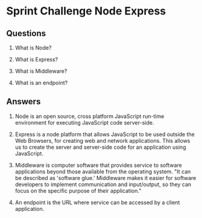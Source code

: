 # Sprint Challenge Node Express

## Questions

1. What is Node?

2. What is Express?

3. What is Middleware?

4. What is an endpoint?


## Answers

1. Node is an open source, cross platform JavaScript run-time environment for executing JavaScript code server-side.

2. Express is a node platform that allows JavaScript to be used outside the Web Browsers, for creating web and network applications. This allows us to create the server and server-side code for an application using JavaScript. 

3. Middleware is computer software that provides service to software applications beyond those available from the operating system. "It can be described as 'software glue.' Middleware makes it easier for software developers to implement communication and input/output, so they can focus on the specific purpose of their application."

4. An endpoint is the URL where service can be accessed by a client application. 